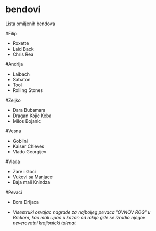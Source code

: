 # bendovi
Lista omiljenih bendova

#Filip
* Roxette
* Laid Back
* Chris Rea

#Andrija
* Laibach
* Sabaton
* Tool
* Rolling Stones


#Zeljko
* Dara Bubamara
* Dragan Kojic Keba
* Milos Bojanic

#Vesna
* Goblini
* Kaiser Chieves
* Vlado Georgijev

#Vlada
* Zare i Goci
* Vukovi sa Manjace
* Baja mali Knindza



#Pevaci
* Bora Drljaca 

* *Visestruki osvajac nagrade za najboljeg pevaca "OVNOV ROG" u Brckom, kao mali upao u kazan od rakije gde se izrodio njegov neverovatni krajisnicki talenat*